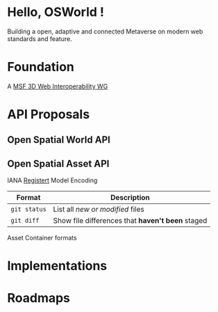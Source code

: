 # Hello, OSWorld !

Building a open, adaptive and connected Metaverse on modern web standards and feature. 

# Foundation  

A [MSF 3D Web Interoperability WG](https://metaverse-standards.org/domain-groups/3d-web-interoperability/)

# API Proposals

## Open Spatial World API



## Open Spatial Asset API

IANA [Registert](https://www.iana.org/assignments/media-types/media-types.xhtml#model) Model Encoding

| Format | Description |
| --- | --- |
| `git status` | List all *new or modified* files |
| `git diff` | Show file differences that **haven't been** staged |

Asset Container formats

# Implementations

# Roadmaps
